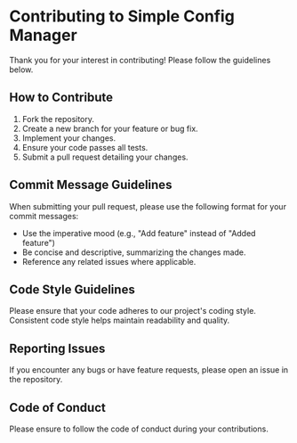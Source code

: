 # Contributing to Simple Config Manager

Thank you for your interest in contributing! Please follow the guidelines below.

## How to Contribute
1. Fork the repository.
2. Create a new branch for your feature or bug fix.
3. Implement your changes.
4. Ensure your code passes all tests.
5. Submit a pull request detailing your changes.

## Commit Message Guidelines
When submitting your pull request, please use the following format for your commit messages:
- Use the imperative mood (e.g., "Add feature" instead of "Added feature")
- Be concise and descriptive, summarizing the changes made.
- Reference any related issues where applicable.

## Code Style Guidelines
Please ensure that your code adheres to our project's coding style. Consistent code style helps maintain readability and quality.

## Reporting Issues
If you encounter any bugs or have feature requests, please open an issue in the repository.

## Code of Conduct
Please ensure to follow the code of conduct during your contributions.